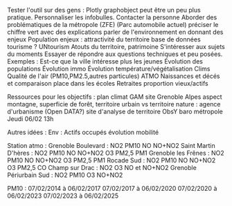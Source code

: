 Tester l'outil sur des gens :
Plotly graphobject peut être un peu plus pratique.
Personnaliser les infobulles.
Contacter la personne
    Aborder des problématiques de la métropole (ZFE) (Parc automobile actuel)
    préciser le chiffre vert avec des explications
    parler de l'environnement en donnant des enjeux
    Population enjeux : attractivité du territoire
    base de données tourisme ? UNtourism
    Atouts du territoire, patrimoine
S'intéresser aux sujets du moments
Essayer de répondre aux questions techniques et peu posées.
Exemples :
    Est-ce que la ville intéresse plus les jeunes
    Évolution des populations
    Évolution immo
    Évolution température/végétalisation
    Clims
    Qualité de l'air (PM10,PM2.5,autres particules) ATMO
    Naissances et décés et comparaison place dans les écoles
    Retraites proportion vieux/actifs

Ressources pour les objectifs :
    plan climat GAM
    site Grenoble Alpes
    aspect montagne, superficie de forêt, territoire urbain vs territoire nature : agence d'urbanisme (Open DATA?)
    site d'analyse de territoire ObsY
    baro métropole
Jeudi 06/02 13h


Autres idées :
    Env : 
        Actifs occupés évolution mobilité


Station atmo :
    Grenoble Boulevard : NO2 PM10 NO NO+NO2
    Saint Martin D'hères : NO2 PM10 NO NO+NO2 O3 PM2,5 PM1
    Grenoble les Frênes : NO2 PM10 NO NO+NO2 O3 PM2,5 PM1
    Rocade Sud : NO2 PM10 NO NO+NO2 O3 PM2,5 CO
    Champ sur Drac : NO2 O3 NO et NO+NO2
    Grenoble Périurbain Sud : NO2 PM10 O3 NO+NO2

PM10 :  07/02/2014 à 06/02/2017 07/02/2017 à 06/02/2020 07/02/2020 à 06/02/2023 07/02/2023 à 06/02/2025